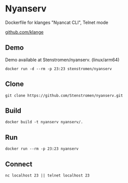 # Nyanserv

Dockerfile for klanges "Nyancat CLI", Telnet mode 

[github.com/klange](https://github.com/klange/nyancat)

## Demo

Demo available at Stenstromen/nyanserv. (linux/arm64)

```
docker run -d --rm -p 23:23 stenstromen/nyanserv
```

## Clone

```
git clone https://github.com/Stenstromen/nyanserv.git
```

## Build

```
docker build -t nyanserv nyanserv/.
```

## Run

```
docker run --rm -p 23:23 nyanserv
```

## Connect

```
nc localhost 23 || telnet localhost 23
```

